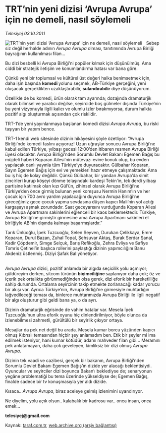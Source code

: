 # TRT’nin yeni dizisi ‘Avrupa Avrupa’ için ne demeli, nasıl söylemeli

*Telesiyej 03.10.2011*

<div class="yazi"><img align="left" alt="TRT’nin yeni dizisi ‘Avrupa Avrupa’ için ne demeli, nasıl söylemeli" border="0" src="http://www.taraf.com.tr/fotoraflar/makaleler/trt-nin-yeni-dizisi-avrupa-avrupa-icin-ne_9382_orijinal.jpg" style="border-right-width:10px; border-color:#FFFFFF"/><p>Sebepsiz değil herhalde adının <i>Avrupa Avrupa</i> olması, tanıtımında Avrupa Birliği bayrağının kullanılması filan... </p>
<p>Bu dizi besbelli ki Avrupa Birliği’ni popüler kılmak için düşünülmüş. Ama ciddi bir stratejik iletişim ve konumlandırma hatası var bana göre.</p>
<p>Çünkü yeni bir toplumsal ve kültürel üst değeri halka benimsetmek için, daha işin başında <b>komedi </b>yolunu seçmek, AB-Türkiye gerçeğini, yeni oluşacak gerçeklikten uzaklaştırabilir,<b> sulandırabilir</b> diye düşünüyorum.</p>
<p>Özellikle de bu komedi, ürün olarak tam ayarında; dozajında dramaturjik olarak bilimsel ve yaratıcı değilse, seyircide boş gülmeler dışında Türkiye’nin bu yeni vizyonuyla ilgili kalıcı ve olumlu izler bırakmıyorsa, durum halkta pozitif algı oluşturmak açısından çok risklidir. </p>
<p>TRT-1’de yeni yayınlanmaya başlanan komedi dizisi <i>Avrupa Avrupa,</i> bu riski taşıyan bir yapım bence.</p>
<p>TRT-1 kendi web sitesinde dizinin hikâyesini şöyle özetliyor: “Avrupa Birliği’nde komedi faslını açıyoruz! Uzun uğraşlar sonucu Avrupa Birliği’ne kabul edilen Türkiye, yılbaşı gecesi 12:00’den itibaren resmen Avrupa Birliği üyesi olacaktır. Avrupa Birliği’nden Sorumlu Devlet Bakanı Egemen Bağış bu müjdeli haberi Koparan Ailesi’nin mütevazı evine konuk olup, bu evden yapılacak canlı yayınla tüm Türkiye’ye duyuracaktır. Gülbahar Koparan, Sayın Egemen Bağış için evi ve yemekleri hazır etmeye çalışmaktadır. Ama bu iş hiç de kolay değildir. Çünkü Gülbahar, bir yandan Avrupa’da simit zincirleri kurup köşeyi dönme telaşındaki kardeşi Tekin’in, tek derdi yılbaşı partisine katılmak olan kızı Gül’ün, zihinsel olarak Avrupa Birliği’ne Türkiye’den önce girmiş bulunan yeni komşusu Nermin Hanım’ın ve her çocuk için 700 avro yardım yapılacağını duyunca Avrupa Birliği’ne gireceğimiz gece çocuk yapma sevdasına düşen kapıcı Mali’nin yol açtığı kargaşayı aşmak zorundadır. Saat geceyarısını vurduğunda Koparan Ailesi ve Avrupa Apartmanı sakinlerini eğlenceli bir kaos beklemektedir. Türkiye, Avrupa Birliği’ne girmiştir girmesine ama Avrupa Apartmanı sakinleri el birliğiyle AB’nin dışında kalmayı başarmışlardır.”</p>
<p>Tarık Ünlüoğlu, İpek Tuzcuoğlu, Selen Seyven, Durukan Çelikkaya, Emre Koparan, Durul Bazan, Zuhal Topal, Şehsuvar Aktaş, Burak Serdar Şanal, Kadir Çöpdemir, Simge Selçuk, Barış Refikoğlu, Zehra Evliya ve Safiye Tomris Çetinel’in başlıca rollerini paylaştığı dizinin yapımcılığını Banu Akdeniz üstlenmiş. Diziyi Şafak Bal yönetiyor.</p>
<p><i><br/>Avrupa Avrupa</i> dizisi, pozitif anlamda bir algıda seçicilik yolu açmıyor; güldüreyim derken, sitcom türünün <b>biçimciliğine </b>saplanıyor daha çok; öz ve içerik pek ortalıkta görünmediğinden olsa gerek, dizi eforik bir hareketliliğe sahip durumda. Ortalama seyircinin takip etmekte zorlanacağı kadar yorucu bir akışı var. Ayrıca Türkiye’nin, Avrupa Birliği’ne girmesiyle muhtarlığın lağvedileceği teması da, binlerce muhtarımızda Avrupa Birliği ile ilgili negatif bir algı oluşturur gibi geldi bana ya, o da ayrı.</p>
<p>Dizinin dramaturjik eğrisinde de vahim hatalar var. Mesela İpek Tuzcuoğlu’nun ultra eforik oyunu hiç dinlendirilmiyor, böyle olunca da izlenebilmesi zahmetli, gürültülü bir seyirlik çıkıyor ortaya.</p>
<p>Mesajlar da pek net değil bu arada. Mesela kumar borcu yüzünden kapıcı olmuş Kıbrıslı temasından hiçbir şey anlamadım ben. Etik bir şeyler mi ima edilmek isteniyor, hani kumar kötüdür, adamı mahveder filan gibi... Meramını pek anlatamayan, daha çok geveleyen, kimliksiz bir dizi olmuş<i> Avrupa Avrupa</i>. </p>
<p>Dizinin tek vaadi ve cazibesi, gerçek bir bakanın, Avrupa Birliği’nden Sorumlu Devlet Bakanı Egemen Bağış’ın dizide yer alacağı beklentisiydi. Oyuncular ve seyirciler dizi boyunca Bakan’ı beklediyse de; senaryonun yegâne problematiği bu tema üzerinde yükseldiyse de; Egemen Bağış, finalde sadece bir tv konuşmasıyla yer aldı dizide.</p>
<p>Kısaca.. <i>Avrupa Avrupa</i>, biraz aceleye gelmiş izlenimini uyandırıyor.</p>
<p>Ne diyelim, yolu açık olsun.. kalabalık bir kadrosu var.. onca insan, onca emek...</p>
<p><b>telesiyej@gmail.com</b></p>
</div>

Kaynak: [taraf.com.tr](http://www.taraf.com.tr:80/telesiyej/makale-trt-nin-yeni-dizisi-avrupa-avrupa-icin-ne.htm), [web.archive.org (arşiv bağlantısı)](http://web.archive.org/web/20131013214907/http://www.taraf.com.tr:80/telesiyej/makale-trt-nin-yeni-dizisi-avrupa-avrupa-icin-ne.htm)
